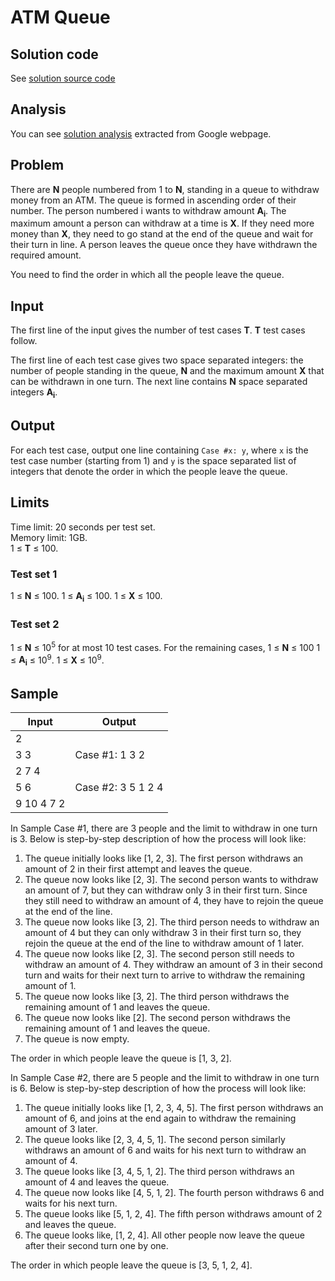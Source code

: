 # ATM Queue

## Solution code

See [solution source code](/Round%20F/ATM%20Queue/solution.js)

## Analysis

You can see [solution analysis](/Round%20F/ATM%20Queue/analysis.md) extracted from Google webpage.

## Problem

There are **N** people numbered from 1 to **N**, standing in a queue to withdraw money from an ATM. The queue is formed in ascending order of their number. The person numbered i wants to withdraw amount **A<sub>i**. The maximum amount a person can withdraw at a time is **X**. If they need more money than **X**, they need to go stand at the end of the queue and wait for their turn in line. A person leaves the queue once they have withdrawn the required amount.

You need to find the order in which all the people leave the queue.

## Input

The first line of the input gives the number of test cases **T**. **T** test cases follow.

The first line of each test case gives two space separated integers: the number of people standing in the queue, **N** and the maximum amount **X** that can be withdrawn in one turn.
The next line contains **N** space separated integers **A<sub>i</sub>**.

## Output

For each test case, output one line containing `Case #x: y`, where `x` is the test case number (starting from 1) and `y` is the space separated list of integers that denote the order in which the people leave the queue.

## Limits

Time limit: 20 seconds per test set.<br>
Memory limit: 1GB.<br>
1 ≤ **T** ≤ 100.

### Test set 1

1 ≤ **N** ≤ 100.
1 ≤ **A<sub>i</sub>** ≤ 100.
1 ≤ **X** ≤ 100.

### Test set 2

1 ≤ **N** ≤ 10<sup>5</sup> for at most 10 test cases. For the remaining cases, 1 ≤ **N** ≤ 100
1 ≤ **A<sub>i</sub>** ≤ 10<sup>9</sup>.
1 ≤ **X** ≤ 10<sup>9</sup>.

## Sample

| Input      | Output             |
| ---------- | ------------------ |
| 2          |                    |
| 3 3        | Case #1: 1 3 2     |
| 2 7 4      |                    |
| 5 6        | Case #2: 3 5 1 2 4 |
| 9 10 4 7 2 |                    |

In Sample Case #1, there are 3 people and the limit to withdraw in one turn is 3. Below is step-by-step description of how the process will look like:

1. The queue initially looks like [1, 2, 3]. The first person withdraws an amount of 2 in their first attempt and leaves the queue.
1. The queue now looks like [2, 3]. The second person wants to withdraw an amount of 7, but they can withdraw only 3 in their first turn. Since they still need to withdraw an amount of 4, they have to rejoin the queue at the end of the line.
1. The queue now looks like [3, 2]. The third person needs to withdraw an amount of 4 but they can only withdraw 3 in their first turn so, they rejoin the queue at the end of the line to withdraw amount of 1 later.
1. The queue now looks like [2, 3]. The second person still needs to withdraw an amount of 4. They withdraw an amount of 3 in their second turn and waits for their next turn to arrive to withdraw the remaining amount of 1.
1. The queue now looks like [3, 2]. The third person withdraws the remaining amount of 1 and leaves the queue.
1. The queue now looks like [2]. The second person withdraws the remaining amount of 1 and leaves the queue.
1. The queue is now empty.

The order in which people leave the queue is [1, 3, 2].

In Sample Case #2, there are 5 people and the limit to withdraw in one turn is 6. Below is step-by-step description of how the process will look like:

1. The queue initially looks like [1, 2, 3, 4, 5]. The first person withdraws an amount of 6, and joins at the end again to withdraw the remaining amount of 3 later.
1. The queue looks like [2, 3, 4, 5, 1]. The second person similarly withdraws an amount of 6 and waits for his next turn to withdraw an amount of 4.
1. The queue looks like [3, 4, 5, 1, 2]. The third person withdraws an amount of 4 and leaves the queue.
1. The queue now looks like [4, 5, 1, 2]. The fourth person withdraws 6 and waits for his next turn.
1. The queue looks like [5, 1, 2, 4]. The fifth person withdraws amount of 2 and leaves the queue.
1. The queue looks like, [1, 2, 4]. All other people now leave the queue after their second turn one by one.

The order in which people leave the queue is [3, 5, 1, 2, 4].
